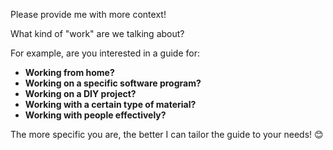 

Please provide me with more context! 

What kind of "work" are we talking about?  

For example, are you interested in a guide for:

* **Working from home?**
* **Working on a specific software program?**
* **Working on a DIY project?**
* **Working with a certain type of material?**
* **Working with people effectively?**


The more specific you are, the better I can tailor the guide to your needs! 😊 
